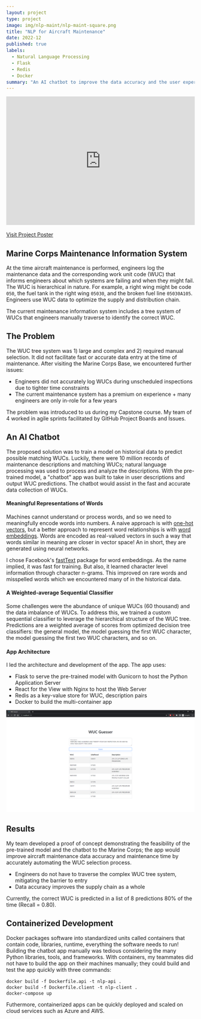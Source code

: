 ```yaml
---
layout: project
type: project
image: img/nlp-maint/nlp-maint-square.png
title: "NLP for Aircraft Maintenance"
date: 2022-12
published: true
labels:
  - Natural Language Processing
  - Flask
  - Redis
  - Docker
summary: "An AI chatbot to improve the data accuracy and the user experience of the Marine aircraft maintenance process."
---
```


<iframe src="https://www.linkedin.com/embed/feed/update/urn:li:share:6975672531328409600" height="344" width="504" frameborder="0" allowfullscreen="" title="Embedded post"></iframe>

[Visit Project Poster](../img/nlp-maint/nlp-maint-poster.pdf)

## Marine Corps Maintenance Information System

At the time aircraft maintenance is performed, engineers log the maintenance data and the corresponding work unit code (WUC) that informs engineers about which systems are failing and when they might fail. The WUC is hierarchical in nature. For example, a right wing might be code `050`, the fuel tank in the right wing `05030`, and the broken fuel line `05030A105`. Engineers use WUC data to optimize the supply and distribution chain. 

The current maintenance information system includes a tree system of WUCs that engineers manually traverse to identify the correct WUC. 

## The Problem

The WUC tree system was 1\) large and complex and 2\) required manual selection. It did not facilitate fast or accurate data entry at the time of maintenance. After visiting the Marine Corps Base, we encountered further issues:

- Engineers did not accurately log WUCs during unscheduled inspections due to tighter time constraints
- The current maintenance system has a premium on experience + many engineers are only in-role for a few years

The problem was introduced to us during my Capstone course. My team of 4 worked in agile sprints facilitated by GitHub Project Boards and Issues. 

## An AI Chatbot

The proposed solution was to train a model on historical data to predict possible matching WUCs. Luckily, there were 10 million records of maintenance descriptions and matching WUCs; natural language processing was used to process and analyze the descriptions. With the pre-trained model, a "chatbot" app was built to take in user descriptions and output WUC predictions. The chatbot would assist in the fast and accurate data collection of WUCs. 

#### Meaningful Representations of Words

Machines cannot understand or process words, and so we need to meaningfully encode words into numbers. A naive approach is with [one-hot vectors](https://en.wikipedia.org/wiki/One-hot#Natural_language_processing), but a better approach to represent word relationships is with [word embeddings](https://en.wikipedia.org/wiki/Word_embedding). Words are encoded as real-valued vectors in such a way that words similar in meaning are closer in vector space! An in short, they are generated using neural networks. 

I chose Facebook's [fastText](https://fasttext.cc/) package for word embeddings. As the name implied, it was fast for training. But also, it learned character level information through character n-grams. This improved on rare words and misspelled words which we encountered many of in the historical data. 

#### A Weighted-average Sequential Classifier

Some challenges were the abundance of unique WUCs (60 thousand) and the data imbalance of WUCs. To address this, we trained a custom sequential classifier to leverage the hierarchical structure of the WUC tree. Predictions are a weighted average of scores from optimized decision tree classifiers: the general model, the model guessing the first WUC character, the model guessing the first two WUC characters, and so on. 

#### App Architecture

I led the architecture and development of the app. The app uses: 

- Flask to serve the pre-trained model with Gunicorn to host the Python Application Server
- React for the View with Nginx to host the Web Server
- Redis as a key-value store for WUC, description pairs
- Docker to build the multi-container app

<img src="../img/nlp-maint/nlp-maint-chatbot.png" class="img-fluid">

## Results

My team developed a proof of concept demonstrating the feasibility of the pre-trained model and the chatbot to the Marine Corps; the app would improve aircraft maintenance data accuracy and maintenance time by accurately automating the WUC selection process. 

- Engineers do not have to traverse the complex WUC tree system, mitigating the barrier to entry
- Data accuracy improves the supply chain as a whole

Currently, the correct WUC is predicted in a list of 8 predictions 80% of the time (Recall = 0.80). 

## Containerized Development

Docker packages software into standardized units called containers that contain code, libraries, runtime, everything the software needs to run! Building the chatbot app manually was tedious considering the many Python libraries, tools, and frameworks. With containers, my teammates did not have to build the app on their machines manually; they could build and test the app quickly with three commands:

```
docker build -f Dockerfile.api -t nlp-api .
docker build -f Dockerfile.client -t nlp-client .
docker-compose up
```

Futhermore, containerized apps can be quickly deployed and scaled on cloud services such as Azure and AWS. 
